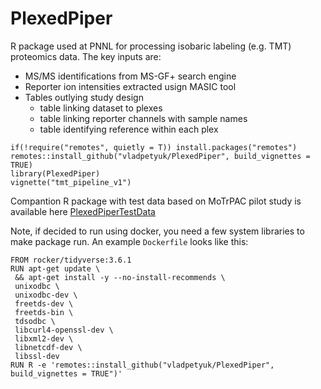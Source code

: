 # PlexedPiper

R package used at PNNL for processing isobaric labeling (e.g. TMT) proteomics
data. The key inputs are:

* MS/MS identifications from MS-GF+ search engine
* Reporter ion intensities extracted usign MASIC tool
* Tables outlying study design
   * table linking dataset to plexes
   * table linking reporter channels with sample names
   * table identifying reference within each plex

```{r}
if(!require("remotes", quietly = T)) install.packages("remotes")
remotes::install_github("vladpetyuk/PlexedPiper", build_vignettes = TRUE)
library(PlexedPiper)
vignette("tmt_pipeline_v1")
```

Compantion R package with test data based on MoTrPAC pilot study is available
here [PlexedPiperTestData](https://github.com/vladpetyuk/PlexedPiperTestData)

Note, if decided to run using docker, you need a few system libraries 
to make package run. An example `Dockerfile` looks like this:
```{yaml}
FROM rocker/tidyverse:3.6.1
RUN apt-get update \
 && apt-get install -y --no-install-recommends \
 unixodbc \
 unixodbc-dev \
 freetds-dev \
 freetds-bin \
 tdsodbc \
 libcurl4-openssl-dev \
 libxml2-dev \
 libnetcdf-dev \
 libssl-dev
RUN R -e 'remotes::install_github("vladpetyuk/PlexedPiper", build_vignettes = TRUE")'
```

